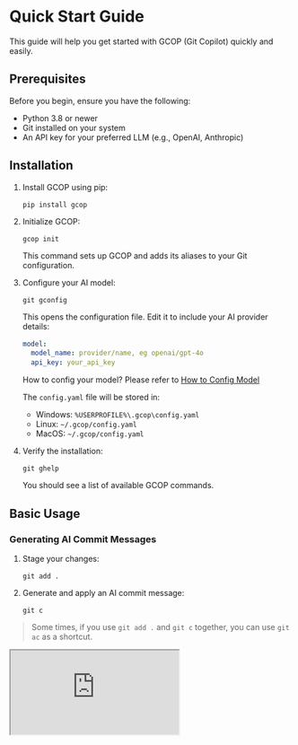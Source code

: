 # Quick Start Guide

This guide will help you get started with GCOP (Git Copilot) quickly and easily.

## Prerequisites

Before you begin, ensure you have the following:

- Python 3.8 or newer
- Git installed on your system
- An API key for your preferred LLM (e.g., OpenAI, Anthropic)

## Installation

1. Install GCOP using pip:

   ```
   pip install gcop
   ```

2. Initialize GCOP:

   ```
   gcop init
   ```

   This command sets up GCOP and adds its aliases to your Git configuration.

3. Configure your AI model:

   ```
   git gconfig
   ```

   This opens the configuration file. Edit it to include your AI provider details:

   ```yaml
   model:
     model_name: provider/name, eg openai/gpt-4o
     api_key: your_api_key
   ```

   How to config your model? Please refer to [How to Config Model](../how-to-config-model.md)

   The `config.yaml` file will be stored in:
   - Windows: `%USERPROFILE%\.gcop\config.yaml`
   - Linux: `~/.gcop/config.yaml`
   - MacOS: `~/.gcop/config.yaml`

4. Verify the installation:

   ```
   git ghelp
   ```

   You should see a list of available GCOP commands.

## Basic Usage

### Generating AI Commit Messages

1. Stage your changes:

   ```
   git add .
   ```

2. Generate and apply an AI commit message:

   ```
   git c
   ```

> Some times, if you use `git add .` and `git c` together, you can use `git ac` as a shortcut.

<script setup>
import IFrame from '/components/iframe.vue'
</script>

<IFrame src="https://www.youtube.com/embed/iP5qYxFaLS4" />

1. You can accept the default message, retry, retry by your feedback or exit after the AI generates the commit message.

Finally, you can see the commit message like this:

![commit message](../images/git-commit-2.png)

```bash
(gcop) D:\Projects\gcop\docs>git ac
[Code diff] 
...


[Thought] The changes involve updating the VitePress configuration to use an environment variable for the website ID, adding a reference to a new documentation page in the quick-start guide, and correcting a URL in the model configuration documentation. These changes are primarily 
related to documentation and configuration updates.
[Generated commit message]
docs: update VitePress config and add model config reference

- Update VitePress config to use environment variable for website ID
- Add reference to model configuration guide in quick-start documentation
- Correct URL in model configuration documentation

These changes improve the clarity and accuracy of the documentation, ensuring that users can properly configure the website and understand how to set up models.
? Do you want to commit the changes with this message? yes
[main 5612f60] docs: update VitePress config and add model config reference
 3 files changed, 5 insertions(+), 2 deletions(-)
```

### Viewing Repository Information

To get a detailed overview of your repository, use:

```
git info
```

This command now displays comprehensive information about your repository, including:

- Project name
- Current branch
- Latest commit
- Number of uncommitted changes
- Remote URL
- Total number of commits
- Number of contributors
- Repository creation time
- Last modified time
- Repository size
- Most active contributor
- Most changed file
- Line count by language (if cloc is installed)
- Latest tag
- Branch count
- Untracked files count
- Submodule information
- Latest merge commit
- File type statistics

This detailed information provides a thorough understanding of your project's state, history, and composition. It's particularly useful for quickly assessing the repository's overall structure and recent activities.

For example:

![repository information](../images/git-info.png)

> Note: Some features like line count by language require additional tools (e.g., cloc) to be installed.

### Other Useful Commands

- `git ac`: Add all changes and commit with an AI-generated message
- `git p`: Push changes to the remote repository
- `git undo`: Undo the last commit while keeping changes staged
- `git gconfig`: Open the GCOP configuration file for adjustments

For more detailed information on each command, refer to the [Commands](./commands.md) section.

## Next Steps

- Explore the [Introduction](./introduction.md) for an overview of GCOP's features
- Check out the [How to Config Model](../how-to-config-model.md) guide for advanced configuration options
- Visit our [FAQ](../faq.md) for common questions and troubleshooting

Start enhancing your Git workflow with GCOP today!
